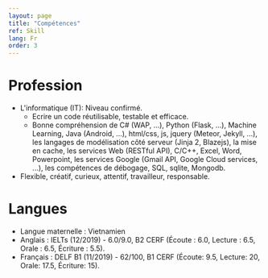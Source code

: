 ```yaml
---
layout: page
title: "Compétences"
ref: Skill
lang: Fr
order: 3
---
```

# Profession
* L'informatique (IT): Niveau confirmé. 
    * Ecrire un code réutilisable, testable et efficace.
    * Bonne compréhension de C# (WAP, ...), Python (Flask, ...), Machine Learning, Java (Android, ...), html/css, js, jquery (Meteor, Jekyll, ...), les langages de modélisation côté serveur (Jinja 2, Blazejs), la mise en cache, les services Web (RESTful API), C/C++, Excel, Word, Powerpoint, les services Google (Gmail API, Google Cloud services, ...), les compétences de débogage, SQL, sqlite, Mongodb.
* Flexible, créatif, curieux, attentif, travailleur, responsable.

# Langues
* Langue maternelle : Vietnamien
* Anglais : IELTs (12/2019) - 6.0/9.0, B2 CERF (Écoute : 6.0, Lecture : 6.5, Orale : 6.5, Écriture : 5.5).
* Français : DELF B1 (11/2019) - 62/100, B1 CERF (Écoute: 9.5, Lecture: 20, Orale: 17.5, Écriture: 15).


